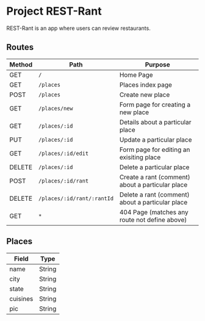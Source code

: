 # Project REST-Rant

REST-Rant is an app where users can review restaurants.

## Routes

| Method | Path | Purpose |
| --- | --- | --- |
| GET | `/` | Home Page |
| GET | `/places` | Places index page |
| POST | `/places` | Create new place |
| GET | `/places/new` | Form page for creating a new place |
| GET | `/places/:id` | Details about a particular place |
| PUT | `/places/:id` | Update a particular place |
| GET | `/places/:id/edit` | Form page for editing an exisiting place |
| DELETE | `/places/:id` | Delete a particular place |
| POST | `/places/:id/rant` | Create a rant (comment) about a particular place |
| DELETE | `/places/:id/rant/:rantId` | Delete a rant (comment) about a particular place |
| GET | `*` | 404 Page (matches any route not define above) |

## Places

| Field | Type |
| ---------- | ------------ |
| name | String |
| city | String |
| state | String |
| cuisines | String |
| pic | String |